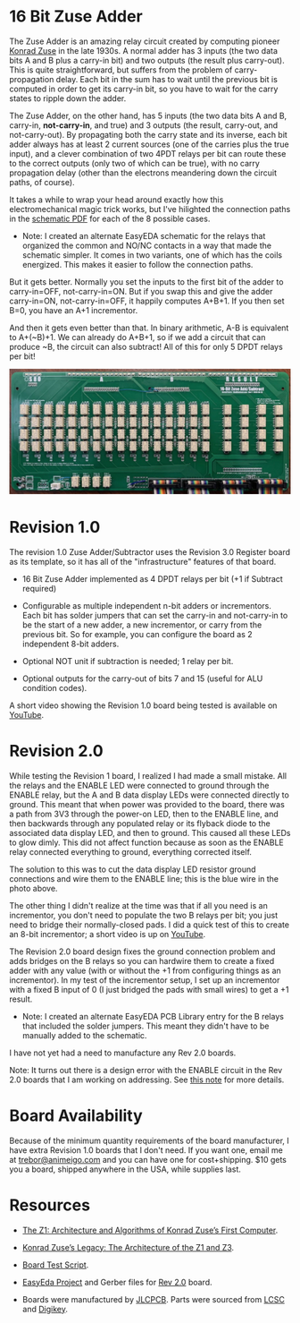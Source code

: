 # 16 Bit Zuse Adder

The Zuse Adder is an amazing relay circuit created by computing pioneer [Konrad Zuse](https://en.wikipedia.org/wiki/Konrad_Zuse) in the late 1930s. A normal adder has 3 inputs (the two data bits A and B plus a carry-in bit) and two outputs (the result plus carry-out). This is quite straightforward, but suffers from the problem of carry-propagation delay. Each bit in the sum has to wait until the previous bit is computed in order to get its carry-in bit, so you have to wait for the carry states to ripple down the adder.

The Zuse Adder, on the other hand, has 5 inputs (the two data bits A and B, carry-in, **not-carry-in**, and true) and 3 outputs (the result, carry-out, and not-carry-out). By propagating both the carry state and its inverse, each bit adder always has at least 2 current sources (one of the carries plus the true input), and a clever combination of two 4PDT relays per bit can route these to the correct outputs (only two of which can be true), with no carry propagation delay (other than the electrons meandering down the circuit paths, of course).

It takes a while to wrap your head around exactly how this electromechanical magic trick works, but I've hilighted the connection paths in the [schematic PDF](/Documents/ZuseAdder.pdf) for each of the 8 possible cases.

* Note: I created an alternate EasyEDA schematic for the relays that organized the common and NO/NC contacts in a way that made the schematic simpler. It comes in two variants, one of which has the coils energized. This makes it easier to follow the connection paths.

But it gets better. Normally you set the inputs to the first bit of the adder to carry-in=OFF, not-carry-in=ON. But if you swap this and give the adder carry-in=ON, not-carry-in=OFF, it happily computes A+B+1. If you then set B=0, you have an A+1 incrementor.

And then it gets even better than that. In binary arithmetic, A-B is equivalent to A+(~B)+1. We can already do A+B+1, so if we add a circuit that can produce ~B, the circuit can also subtract! All of this for only 5 DPDT relays per bit!

![16 Bit Zuse Adder Rev 1.0](/Images/ZuseAdder-Rev1.jpeg)

# Revision 1.0

The revision 1.0 Zuse Adder/Subtractor uses the Revision 3.0 Register board as its template, so it has all of the "infrastructure" features of that board.

* 16 Bit Zuse Adder implemented as 4 DPDT relays per bit (+1 if Subtract required)

* Configurable as multiple independent n-bit adders or incrementors. Each bit has solder jumpers that can set the carry-in and not-carry-in to be the start of a new adder, a new incrementor, or carry from the previous bit. So for example, you can configure the board as 2 independent 8-bit adders.

* Optional NOT unit if subtraction is needed; 1 relay per bit.

* Optional outputs for the carry-out of bits 7 and 15 (useful for ALU condition codes).

A short video showing the Revision 1.0 board being tested is available on [YouTube](https://www.youtube.com/watch?v=ZFYi-r_6CD0).

# Revision 2.0

While testing the Revision 1 board, I realized I had made a small mistake. All the relays and the ENABLE LED were connected to ground through the ENABLE relay, but the A and B data display LEDs were connected directly to ground. This meant that when power was provided to the board, there was a path from 3V3 through the power-on LED, then to the ENABLE line, and then backwards through any populated relay or its flyback diode to the associated data display LED, and then to ground. This caused all these LEDs to glow dimly. This did not affect function because as soon as the ENABLE relay connected everything to ground, everything corrected itself.

The solution to this was to cut the data display LED resistor ground connections and wire them to the ENABLE line; this is the blue wire in the photo above.

The other thing I didn't realize at the time was that if all you need is an incrementor, you don't need to populate the two B relays per bit; you just need to bridge their normally-closed pads. I did a quick test of this to create an 8-bit incrementor; a short video is up on [YouTube](https://youtu.be/ckB8yvfqFFo).

The Revision 2.0 board design fixes the ground connection problem and adds bridges on the B relays so you can hardwire them to create a fixed adder with any value (with or without the +1 from configuring things as an incrementor). In my test of the incrementor setup, I set up an incrementor with a fixed B input of 0 (I just bridged the pads with small wires) to get a +1 result.

* Note: I created an alternate EasyEDA PCB Library entry for the B relays that included the solder jumpers. This meant they didn't have to be manually added to the schematic.

I have not yet had a need to manufacture any Rev 2.0 boards.

Note: It turns out there is a design error with the ENABLE circuit in the Rev 2.0 boards that I am working on addressing. See [this note](LogicUnit.md#board-design-mistake) for more details.

# Board Availability

Because of the minimum quantity requirements of the board manufacturer, I have extra Revision 1.0 boards that I don't need. If you want one, email me at trebor@animeigo.com and you can have one for cost+shipping. $10 gets you a board, shipped anywhere in the USA, while supplies last.

# Resources

* [The Z1: Architecture and Algorithms of Konrad Zuse’s First Computer](https://arxiv.org/pdf/1406.1886.pdf).

* [Konrad Zuse’s Legacy: The Architecture of the Z1 and Z3](https://www.semanticscholar.org/paper/Konrad-Zuse's-Legacy%3A-The-Architecture-of-the-Z1-Z3-Rojas/be8b813ffdd21a6d75172344f98ce4dcd67b2d44).

* [Board Test Script](/HardwareTests/ZuseAdder.py).

* [EasyEda Project](https://easyeda.com/MadOverlord/zuse-relay-adder) and Gerber files for [Rev 2.0](/Gerber/ZuseAdder_Rev_2.0.zip) board.

* Boards were manufactured by [JLCPCB](https://jlcpcb.com/). Parts were sourced from [LCSC](https://lcsc.com/) and [Digikey](https://www.digikey.com/).
